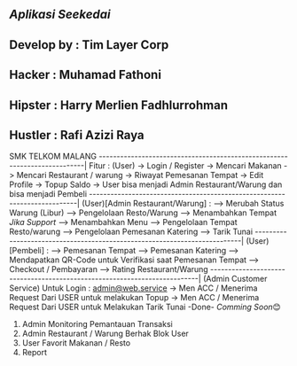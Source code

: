 *Aplikasi Seekedai*
-
Develop by : Tim Layer Corp
- 
Hacker  : Muhamad Fathoni
-
Hipster : Harry Merlien Fadhlurrohman
-
Hustler : Rafi Azizi Raya
-
SMK TELKOM MALANG
--------------------------------------------------------------------------|
Fitur :
(User)
-> Login / Register
-> Mencari Makanan
-> Mencari Restaurant / warung
-> Riwayat Pemesanan Tempat
-> Edit Profile
-> Topup Saldo
-> User bisa menjadi Admin Restaurant/Warung dan bisa menjadi Pembeli
--------------------------------------------------------------------------|
(User)[Admin Restaurant/Warung] :
--> Merubah Status Warung (Libur)
--> Pengelolaan Resto/Warung
--> Menambahkan Tempat *Jika Support*
--> Menambahkan Menu
--> Pengelolaan Tempat Resto/warung
--> Pengelolaan Pemesanan Katering
--> Tarik Tunai
--------------------------------------------------------------------------|
(User)[Pembeli] :
--> Pemesanan Tempat
--> Pemesanan Katering
--> Mendapatkan QR-Code untuk Verifikasi saat Pemesanan Tempat
--> Checkout / Pembayaran
--> Rating Restaurant/Warung
--------------------------------------------------------------------------|
(Admin Customer Service)
Untuk Login : admin@web.service
-> Men ACC / Menerima Request Dari USER untuk melakukan Topup
-> Men ACC / Menerima Request Dari USER untuk Melakukan Tarik Tunai
-Done-
*Comming Soon*😊
1. Admin Monitoring Pemantauan Transaksi
2. Admin Restaurant / Warung Berhak Blok User
3. User Favorit Makanan / Resto
4. Report
